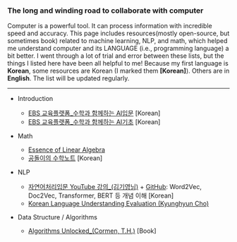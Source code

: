 ### The long and winding road to collaborate with computer

Computer is a powerful tool. It can process information with incredible speed and accuracy. This page includes resources(mostly open-source, but sometimes book) related to machine learning, NLP, and math, which helped me understand computer and its LANGUAGE (i.e., programming language) a bit better. I went through a lot of trial and error between these lists, but the things I listed here have been all helpful to me! Because my first language is **Korean**, some resources are Korean (I marked them **[Korean]**). Others are in **English**. The list will be updated regularly.

-------------------
- Introduction
  * [EBS 교육플랫폼_수학과 함께하는 AI입문](https://www.ebssw.kr/upload/pgm/001-232%20수학과%20함께하는%20고교%20AI%20입문_웹용.pdf) [Korean]
  * [EBS 교육플랫폼_수학과 함께하는 AI기초](https://www.ebssw.kr/upload/pgm/ebs_math_ai.pdf) [Korean]

- Math
  * [Essence of Linear Algebra](https://www.youtube.com/playlist?list=PLZHQObOWTQDPD3MizzM2xVFitgF8hE_ab)
  * [공돌이의 수학노트](https://angeloyeo.github.io) [Korean]

- NLP
  * [자연어처리입문 YouTube 강의_(김기영님)](https://www.youtube.com/channel/UCpWrFUlwUGZSHVlOT1eD-Wg/featured) + [GitHub](https://github.com/kiyoungkim1/ReadyToUseAI): Word2Vec, Doc2Vec, Transformer, BERT 등 개념 이해 [Korean]
  * [Korean Language Understanding Evaluation (Kyunghyun Cho)](https://www.youtube.com/watch?v=75lc_96DiKU)

- Data Structure / Algorithms
  * [Algorithms Unlocked_(Cormen, T.H.)](https://mitpress.mit.edu/books/algorithms-unlocked) [Book]
